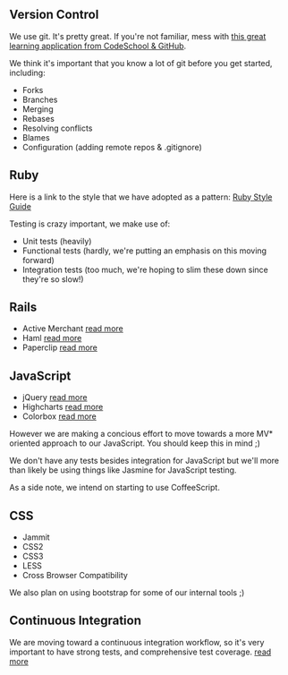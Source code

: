Version Control
------
We use git. It's pretty great. If you're not familiar, mess with [this great learning application from CodeSchool & GitHub](http://try.github.com). 

We think it's important that you know a lot of git before you get started, including:

* Forks
* Branches
* Merging
* Rebases
* Resolving conflicts
* Blames
* Configuration (adding remote repos & .gitignore)


Ruby
------

Here is a link to the style that we have adopted as a pattern:
[Ruby Style Guide](https://github.com/styleguide/ruby)

Testing is crazy important, we make use of:

* Unit tests (heavily)
* Functional tests (hardly, we're putting an emphasis on this moving forward)
* Integration tests (too much, we're hoping to slim these down since they're so slow!) 

Rails
--

* Active Merchant [read more](http://activemerchant.org/)
* Haml [read more](http://haml.info/)
* Paperclip [read more](https://github.com/thoughtbot/paperclip)

JavaScript
--

* jQuery [read more](http://jquery.com/)
* Highcharts [read more](http://www.highcharts.com/)
* Colorbox [read more](http://www.jacklmoore.com/colorbox)

However we are making a concious effort to move towards a more MV* oriented approach to our JavaScript. You should keep this in mind ;)

We don't have any tests besides integration for JavaScript but we'll more than likely be using things like Jasmine for JavaScript testing.

As a side note, we intend on starting to use CoffeeScript.

CSS
--

* Jammit
* CSS2
* CSS3
* LESS
* Cross Browser Compatibility

We also plan on using bootstrap for some of our internal tools ;)

Continuous Integration
--

We are moving toward a continuous integration workflow, so it's very important to have strong tests, and comprehensive test coverage. [read more](http://en.wikipedia.org/wiki/Continuous_integration)
